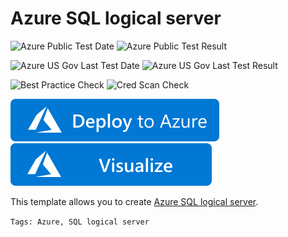 # Azure SQL logical server

![Azure Public Test Date](https://azurequickstartsservice.blob.core.windows.net/badges/101-sql-logical-server/PublicLastTestDate.svg)
![Azure Public Test Result](https://azurequickstartsservice.blob.core.windows.net/badges/101-sql-logical-server/PublicDeployment.svg)

![Azure US Gov Last Test Date](https://azurequickstartsservice.blob.core.windows.net/badges/101-sql-logical-server/FairfaxLastTestDate.svg)
![Azure US Gov Last Test Result](https://azurequickstartsservice.blob.core.windows.net/badges/101-sql-logical-server/FairfaxDeployment.svg)

![Best Practice Check](https://azurequickstartsservice.blob.core.windows.net/badges/101-sql-logical-server/BestPracticeResult.svg)
![Cred Scan Check](https://azurequickstartsservice.blob.core.windows.net/badges/101-sql-logical-server/CredScanResult.svg)

[![Deploy To Azure](https://raw.githubusercontent.com/Azure/azure-quickstart-templates/master/1-CONTRIBUTION-GUIDE/images/deploytoazure.svg?sanitize=true)]("https://portal.azure.com/#create/Microsoft.Template/uri/https%3A%2F%2Fraw.githubusercontent.com%2FAzure%2Fazure-quickstart-templates%2Fmaster%2F101-sql-logical-server%2Fazuredeploy.json")  [![Visualize](https://raw.githubusercontent.com/Azure/azure-quickstart-templates/master/1-CONTRIBUTION-GUIDE/images/visualizebutton.svg?sanitize=true)]("http://armviz.io/#/?load=https%3A%2F%2Fraw.githubusercontent.com%2FAzure%2Fazure-quickstart-templates%2Fmaster%2F101-sql-logical-server%2Fazuredeploy.json")

This template allows you to create [Azure SQL logical server](https://docs.microsoft.com/en-us/azure/sql-database/sql-database-logical-servers).

`Tags: Azure, SQL logical server`


